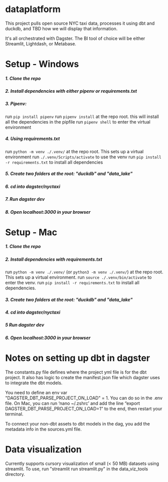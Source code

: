 # dataplatform

This project pulls open source NYC taxi data, processes it using dbt and duckdb, and TBD how we will display that information.

It's all orchestrated with Dagster. The BI tool of choice will be either Streamlit, Lightdash, or Metabase.

# Setup - Windows

##### 1. Clone the repo
##### 2. Install dependencies with either pipenv or requirements.txt
##### 3. Pipenv:
run `pip install pipenv`
run `pipenv install` at the repo root. this will install all the dependencies in the pipfile
run `pipenv shell` to enter the virtual environment
##### 4. Using requirements.txt
run `python -m venv ./.venv/` at the repo root. This sets up a virtual environment
run `./.venv/Scripts/activate` to use the venv
run `pip install -r requirements.txt` to install all dependencies
##### 5. Create two folders at the root: "duckdb" and "data_lake"
##### 6. cd into dagster/nyctaxi
##### 7. Run dagster dev
##### 8. Open localhost:3000 in your browser

# Setup - Mac

##### 1. Clone the repo
##### 2. Install dependencies with requirements.txt
run `python -m venv ./.venv/` (or `python3 -m venv ./.venv/`) at the repo root. This sets up a virtual environment. 
run `source ./.venv/bin/activate` to enter the venv.
run `pip install -r requirements.txt` to install all dependencies.
##### 3. Create two folders at the root: "duckdb" and "data_lake"
##### 4. cd into dagster/nyctaxi
##### 5 Run dagster dev
##### 6. Open localhost:3000 in your browser

# Notes on setting up dbt in dagster
The constants.py file defines where the project yml file is for the dbt project. It also has logic to create the manifest.json file which dagster uses to integrate the dbt models. 

You need to define an env var "DAGSTER_DBT_PARSE_PROJECT_ON_LOAD" = 1. You can do so in the .env file. On Mac, you can run ‘nano ~/.zshrc’ and add the line “export DAGSTER_DBT_PARSE_PROJECT_ON_LOAD=1” to the end, then restart your terminal.

To connect your non-dbt assets to dbt models in the dag, you add the metadata info in the sources.yml file. 

# Data visualization 

Currently supports cursory visualization of small (< 50 MB) datasets using streamlit. To use, run "streamlit run streamlit.py" in the data_viz_tools directory.



